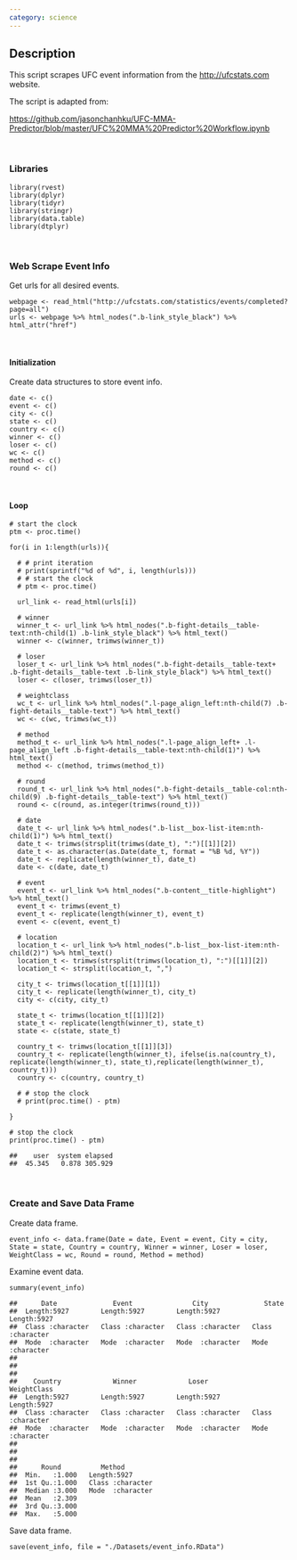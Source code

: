```yaml
---
category: science
---
```


Description
-----------

This script scrapes UFC event information from the
<a href="http://ufcstats.com" class="uri">http://ufcstats.com</a>
website.

The script is adapted from:

<a href="https://github.com/jasonchanhku/UFC-MMA-Predictor/blob/master/UFC%20MMA%20Predictor%20Workflow.ipynb" class="uri">https://github.com/jasonchanhku/UFC-MMA-Predictor/blob/master/UFC%20MMA%20Predictor%20Workflow.ipynb</a>

<br>

### Libraries

    library(rvest)
    library(dplyr)
    library(tidyr)
    library(stringr)
    library(data.table)
    library(dtplyr)

<br>

### Web Scrape Event Info

Get urls for all desired events.

    webpage <- read_html("http://ufcstats.com/statistics/events/completed?page=all")
    urls <- webpage %>% html_nodes(".b-link_style_black") %>% html_attr("href")

<br>

#### Initialization

Create data structures to store event info.

    date <- c()
    event <- c()
    city <- c()
    state <- c()
    country <- c()
    winner <- c()
    loser <- c()
    wc <- c()
    method <- c()
    round <- c()

<br>

#### Loop

    # start the clock
    ptm <- proc.time()

    for(i in 1:length(urls)){
      
      # # print iteration
      # print(sprintf("%d of %d", i, length(urls)))
      # # start the clock
      # ptm <- proc.time()
      
      url_link <- read_html(urls[i])
      
      # winner 
      winner_t <- url_link %>% html_nodes(".b-fight-details__table-text:nth-child(1) .b-link_style_black") %>% html_text()
      winner <- c(winner, trimws(winner_t))
      
      # loser
      loser_t <- url_link %>% html_nodes(".b-fight-details__table-text+ .b-fight-details__table-text .b-link_style_black") %>% html_text()
      loser <- c(loser, trimws(loser_t))
      
      # weightclass
      wc_t <- url_link %>% html_nodes(".l-page_align_left:nth-child(7) .b-fight-details__table-text") %>% html_text()
      wc <- c(wc, trimws(wc_t))
      
      # method
      method_t <- url_link %>% html_nodes(".l-page_align_left+ .l-page_align_left .b-fight-details__table-text:nth-child(1)") %>% html_text()
      method <- c(method, trimws(method_t))
      
      # round 
      round_t <- url_link %>% html_nodes(".b-fight-details__table-col:nth-child(9) .b-fight-details__table-text") %>% html_text()
      round <- c(round, as.integer(trimws(round_t)))
      
      # date
      date_t <- url_link %>% html_nodes(".b-list__box-list-item:nth-child(1)") %>% html_text()
      date_t <- trimws(strsplit(trimws(date_t), ":")[[1]][2])
      date_t <- as.character(as.Date(date_t, format = "%B %d, %Y"))
      date_t <- replicate(length(winner_t), date_t)
      date <- c(date, date_t)    
      
      # event
      event_t <- url_link %>% html_nodes(".b-content__title-highlight") %>% html_text()
      event_t <- trimws(event_t)
      event_t <- replicate(length(winner_t), event_t)
      event <- c(event, event_t)
      
      # location
      location_t <- url_link %>% html_nodes(".b-list__box-list-item:nth-child(2)") %>% html_text()
      location_t <- trimws(strsplit(trimws(location_t), ":")[[1]][2])
      location_t <- strsplit(location_t, ",")
      
      city_t <- trimws(location_t[[1]][1])
      city_t <- replicate(length(winner_t), city_t)
      city <- c(city, city_t)
      
      state_t <- trimws(location_t[[1]][2])
      state_t <- replicate(length(winner_t), state_t)
      state <- c(state, state_t)
      
      country_t <- trimws(location_t[[1]][3])
      country_t <- replicate(length(winner_t), ifelse(is.na(country_t), replicate(length(winner_t), state_t),replicate(length(winner_t), country_t)))
      country <- c(country, country_t)

      # # stop the clock
      # print(proc.time() - ptm)
      
    }

    # stop the clock
    print(proc.time() - ptm)

    ##    user  system elapsed 
    ##  45.345   0.878 305.929

<br>

### Create and Save Data Frame

Create data frame.

    event_info <- data.frame(Date = date, Event = event, City = city, State = state, Country = country, Winner = winner, Loser = loser, WeightClass = wc, Round = round, Method = method)

Examine event data.

    summary(event_info)

    ##      Date              Event               City              State          
    ##  Length:5927        Length:5927        Length:5927        Length:5927       
    ##  Class :character   Class :character   Class :character   Class :character  
    ##  Mode  :character   Mode  :character   Mode  :character   Mode  :character  
    ##                                                                             
    ##                                                                             
    ##                                                                             
    ##    Country             Winner             Loser           WeightClass       
    ##  Length:5927        Length:5927        Length:5927        Length:5927       
    ##  Class :character   Class :character   Class :character   Class :character  
    ##  Mode  :character   Mode  :character   Mode  :character   Mode  :character  
    ##                                                                             
    ##                                                                             
    ##                                                                             
    ##      Round          Method         
    ##  Min.   :1.000   Length:5927       
    ##  1st Qu.:1.000   Class :character  
    ##  Median :3.000   Mode  :character  
    ##  Mean   :2.309                     
    ##  3rd Qu.:3.000                     
    ##  Max.   :5.000

Save data frame.

    save(event_info, file = "./Datasets/event_info.RData")
